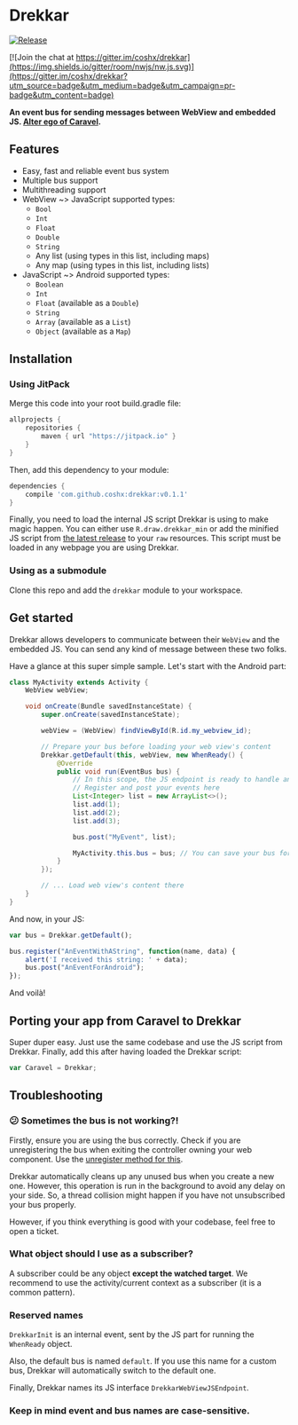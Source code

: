 # Drekkar

[![Release](https://jitpack.io/v/coshx/drekkar.svg)](https://jitpack.io/#coshx/drekkar)

[![Join the chat at https://gitter.im/coshx/drekkar](https://img.shields.io/gitter/room/nwjs/nw.js.svg)](https://gitter.im/coshx/drekkar?utm_source=badge&utm_medium=badge&utm_campaign=pr-badge&utm_content=badge)

**An event bus for sending messages between WebView and embedded JS. [Alter ego of Caravel](https://github.com/coshx/caravel).**

## Features

* Easy, fast and reliable event bus system
* Multiple bus support
* Multithreading support
* WebView ~> JavaScript supported types:
  - `Bool`
  - `Int`
  - `Float`
  - `Double`
  - `String`
  - Any list (using types in this list, including maps)
  - Any map (using types in this list, including lists)
* JavaScript ~> Android supported types:
  - `Boolean`
  - `Int`
  - `Float` (available as a `Double`)
  - `String`
  - `Array` (available as a `List`)
  - `Object` (available as a `Map`)

## Installation

### Using JitPack

Merge this code into your root build.gradle file:

```groovy
allprojects {
	repositories {
		maven { url "https://jitpack.io" }
	}
}
```

Then, add this dependency to your module:

```groovy
dependencies {
    compile 'com.github.coshx:drekkar:v0.1.1'
}
```

Finally, you need to load the internal JS script Drekkar is using to make magic happen. You can either use `R.draw.drekkar_min` or add the minified JS script from [the latest release](https://github.com/coshx/drekkar/releases) to your `raw` resources. This script must be loaded in any webpage you are using Drekkar.

### Using as a submodule

Clone this repo and add the `drekkar` module to your workspace.

## Get started

Drekkar allows developers to communicate between their `WebView` and the embedded JS. You can send any kind of message between these two folks.

Have a glance at this super simple sample. Let's start with the Android part:

```java
class MyActivity extends Activity {
    WebView webView;

    void onCreate(Bundle savedInstanceState) {
        super.onCreate(savedInstanceState);

        webView = (WebView) findViewById(R.id.my_webview_id);

        // Prepare your bus before loading your web view's content
        Drekkar.getDefault(this, webView, new WhenReady() {
            @Override
            public void run(EventBus bus) {
                // In this scope, the JS endpoint is ready to handle any event.
                // Register and post your events here
                List<Integer> list = new ArrayList<>();
                list.add(1);
                list.add(2);
                list.add(3);

                bus.post("MyEvent", list);

                MyActivity.this.bus = bus; // You can save your bus for firing events later
            }
        });

        // ... Load web view's content there
    }
}
```

And now, in your JS:

```javascript
var bus = Drekkar.getDefault();

bus.register("AnEventWithAString", function(name, data) {
    alert('I received this string: ' + data);
    bus.post("AnEventForAndroid");
});
```

And voilà!

## Porting your app from Caravel to Drekkar

Super duper easy. Just use the same codebase and use the JS script from Drekkar. Finally, add this after having loaded the Drekkar script:

```javascript
var Caravel = Drekkar;
```

## Troubleshooting

### 😕 Sometimes the bus is not working?!

Firstly, ensure you are using the bus correctly. Check if you are unregistering the bus when exiting the controller owning your web component. Use the [unregister method for this]().

Drekkar automatically cleans up any unused bus when you create a new one. However, this operation is run in the background to avoid any delay on your side. So, a thread collision might happen if you have not unsubscribed your bus properly.

However, if you think everything is good with your codebase, feel free to open a ticket.

### What object should I use as a subscriber?

A subscriber could be any object **except the watched target**. We recommend to use the activity/current context as a subscriber (it is a common pattern).

### Reserved names

`DrekkarInit` is an internal event, sent by the JS part for running the `WhenReady` object.

Also, the default bus is named `default`. If you use this name for a custom bus, Drekkar will automatically switch to the default one.

Finally, Drekkar names its JS interface `DrekkarWebViewJSEndpoint`.

### Keep in mind event and bus names are case-sensitive.
